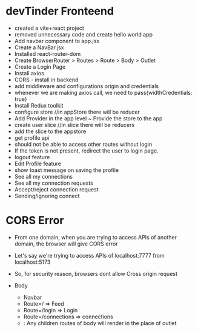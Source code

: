 # devTinder Fronteend

- created a vite+react project
- removed unnecessary code and create hello world app
- Add navbar component to app.jsx
- Create a NavBar.jsx
- Installed react-router-dom
- Create BrowserRouter > Routes > Route > Body > Outlet
- Create a Login Page
- Install axios
- CORS - install in backend
- add middleware and configurations origin and credentials
- whenever we are making axios call, we need to pass{widthCredentials: true}
- Install Redux toolkit
- configure store //in appStore there will be reducer
- Add Provider in the app level ~ Provide the store to the app
- create user slice //in slice there will be reducers
- add the slice to the appstore
- get profile api
- should not be able to access other routes without login
- If the token is not present, redirect the user to login page.
- logout feature
- Edit Profile feature
- show toast message on saving the profile
- See all my connections
- See all my connection requests 
- Accept/reject connection request
- Sending/ignoring connect 

# CORS Error

- From one domain, when you are trying to access APIs of another domain, the browser will give CORS error
- Let's say we're trying to access APIs of localhost:7777 from localhost:5173
- So, for security reason, browsers dont allow Cross origin request

- Body
  - Navbar
  - Route=/ => Feed
  - Route=/login => Login
  - Route=/connections => connections
  - <Outlet/> : Any children routes of body will render in the place of outlet
